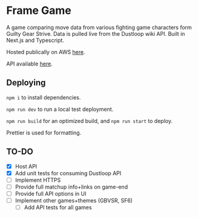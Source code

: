 # Frame Game

A game comparing move data from various fighting game characters form Guilty Gear Strive. Data is pulled live from the Dustloop wiki API.
Built in Next.js and Typescript.

Hosted publically on AWS [here](frame-game.net:3000/).

API available [here](frame-game.net:3000/api).

## Deploying

`npm i` to install dependencies.

`npm run dev` to run a local test deployment.

`npm run build` for an optimized build, and `npm run start` to deploy.

Prettier is used for formatting.

## TO-DO

- [x] Host API
- [x] Add unit tests for consuming Dustloop API
- [ ] Implement HTTPS
- [ ] Provide full matchup info+links on game-end
- [ ] Provide full API options in UI
- [ ] Implement other games+themes (GBVSR, SF6)
  - [ ] Add API tests for all games
